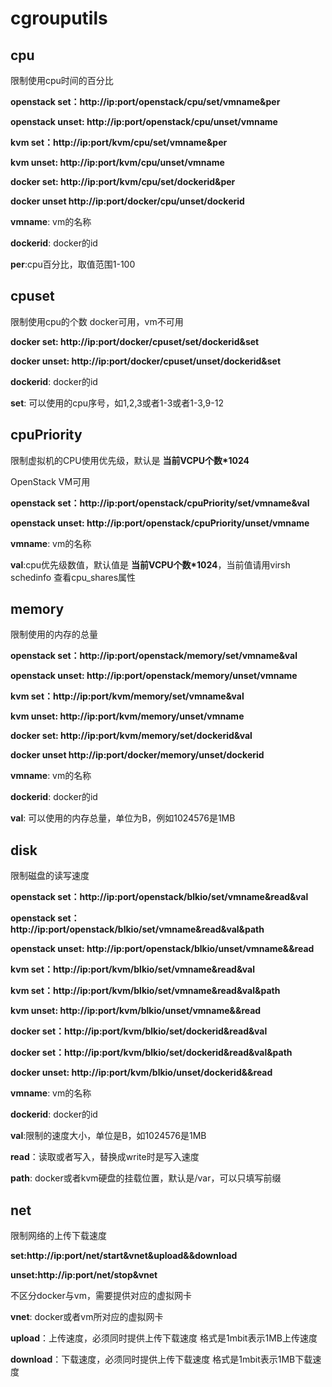 # cgrouputils
## cpu
限制使用cpu时间的百分比

**openstack set：http://ip:port/openstack/cpu/set/vmname&per**

**openstack unset: http://ip:port/openstack/cpu/unset/vmname**

**kvm set：http://ip:port/kvm/cpu/set/vmname&per**

**kvm unset: http://ip:port/kvm/cpu/unset/vmname**

**docker set: http://ip:port/kvm/cpu/set/dockerid&per**

**docker unset http://ip:port/docker/cpu/unset/dockerid**

**vmname**: vm的名称

**dockerid**: docker的id

**per**:cpu百分比，取值范围1-100

## cpuset
限制使用cpu的个数
docker可用，vm不可用

**docker set: http://ip:port/docker/cpuset/set/dockerid&set**

**docker unset: http://ip:port/docker/cpuset/unset/dockerid&set**

**dockerid**: docker的id

**set**: 可以使用的cpu序号，如1,2,3或者1-3或者1-3,9-12

## cpuPriority
限制虚拟机的CPU使用优先级，默认是 **当前VCPU个数*1024**

OpenStack VM可用

**openstack set：http://ip:port/openstack/cpuPriority/set/vmname&val**

**openstack unset: http://ip:port/openstack/cpuPriority/unset/vmname**

**vmname**: vm的名称

**val**:cpu优先级数值，默认值是 **当前VCPU个数*1024**，当前值请用virsh schedinfo <vmname>查看cpu_shares属性

## memory
限制使用的内存的总量

**openstack set：http://ip:port/openstack/memory/set/vmname&val**

**openstack unset: http://ip:port/openstack/memory/unset/vmname**

**kvm set：http://ip:port/kvm/memory/set/vmname&val**

**kvm unset: http://ip:port/kvm/memory/unset/vmname**

**docker set: http://ip:port/kvm/memory/set/dockerid&val**

**docker unset http://ip:port/docker/memory/unset/dockerid**

**vmname**: vm的名称

**dockerid**: docker的id

**val**: 可以使用的内存总量，单位为B，例如1024576是1MB

## disk
限制磁盘的读写速度

**openstack set：http://ip:port/openstack/blkio/set/vmname&read&val**

**openstack set：http://ip:port/openstack/blkio/set/vmname&read&val&path**

**openstack unset: http://ip:port/openstack/blkio/unset/vmname&&read**

**kvm set：http://ip:port/kvm/blkio/set/vmname&read&val**

**kvm set：http://ip:port/kvm/blkio/set/vmname&read&val&path**

**kvm unset: http://ip:port/kvm/blkio/unset/vmname&&read**

**docker set：http://ip:port/kvm/blkio/set/dockerid&read&val**

**docker set：http://ip:port/kvm/blkio/set/dockerid&read&val&path**

**docker unset: http://ip:port/kvm/blkio/unset/dockerid&&read**

**vmname**: vm的名称

**dockerid**: docker的id

**val**:限制的速度大小，单位是B，如1024576是1MB

**read**：读取或者写入，替换成write时是写入速度

**path**: docker或者kvm硬盘的挂载位置，默认是/var，可以只填写前缀

## net

限制网络的上传下载速度

**set:http://ip:port/net/start&vnet&upload&&download**

**unset:http://ip:port/net/stop&vnet**

不区分docker与vm，需要提供对应的虚拟网卡

**vnet**: docker或者vm所对应的虚拟网卡

**upload**：上传速度，必须同时提供上传下载速度 格式是1mbit表示1MB上传速度

**download**：下载速度，必须同时提供上传下载速度 格式是1mbit表示1MB下载速度


